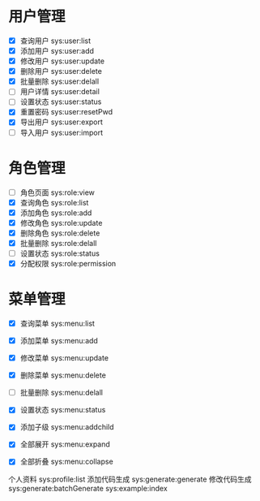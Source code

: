 # 用户管理
- [x] 查询用户 sys:user:list
- [x] 添加用户 sys:user:add
- [x] 修改用户 sys:user:update
- [x] 删除用户 sys:user:delete
- [x] 批量删除 sys:user:delall
- [ ] 用户详情 sys:user:detail
- [ ] 设置状态 sys:user:status
- [x] 重置密码 sys:user:resetPwd
- [x] 导出用户 sys:user:export
- [ ] 导入用户 sys:user:import

# 角色管理
- [ ] 角色页面 sys:role:view
- [x] 查询角色 sys:role:list
- [x] 添加角色 sys:role:add
- [x] 修改角色 sys:role:update
- [x] 删除角色 sys:role:delete
- [x] 批量删除 sys:role:delall
- [ ] 设置状态 sys:role:status
- [x] 分配权限 sys:role:permission

# 菜单管理
- [x] 查询菜单 sys:menu:list
- [x] 添加菜单 sys:menu:add
- [x] 修改菜单 sys:menu:update
- [x] 删除菜单 sys:menu:delete
- [ ] 批量删除 sys:menu:delall
- [x] 设置状态 sys:menu:status
- [x] 添加子级 sys:menu:addchild
- [x] 全部展开 sys:menu:expand
- [x] 全部折叠 sys:menu:collapse


个人资料 sys:profile:list
添加代码生成 sys:generate:generate
修改代码生成 sys:generate:batchGenerate
sys:example:index

